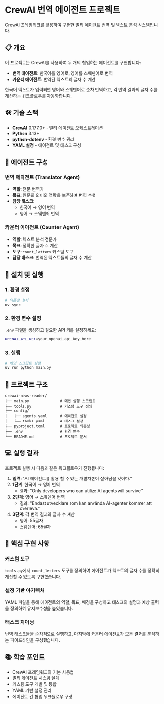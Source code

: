 # CrewAI 번역 에이전트 프로젝트

CrewAI 프레임워크를 활용하여 구현한 멀티 에이전트 번역 및 텍스트 분석 시스템입니다.

## 📋 개요

이 프로젝트는 CrewAI를 사용하여 두 개의 협업하는 에이전트를 구현합니다:

- **번역 에이전트**: 한국어를 영어로, 영어를 스웨덴어로 번역
- **카운터 에이전트**: 번역된 텍스트의 글자 수 계산

한국어 텍스트가 입력되면 영어와 스웨덴어로 순차 번역하고, 각 번역 결과의 글자 수를 계산하는 워크플로우를 자동화합니다.

## 🛠 기술 스택

- **CrewAI** 0.177.0+ - 멀티 에이전트 오케스트레이션
- **Python** 3.13+
- **python-dotenv** - 환경 변수 관리
- **YAML 설정** - 에이전트 및 태스크 구성

## 🤖 에이전트 구성

### 번역 에이전트 (Translator Agent)

- **역할**: 전문 번역가
- **목표**: 원문의 의미와 맥락을 보존하며 번역 수행
- **담당 태스크**:
  - 한국어 → 영어 번역
  - 영어 → 스웨덴어 번역

### 카운터 에이전트 (Counter Agent)

- **역할**: 텍스트 분석 전문가
- **목표**: 정확한 글자 수 계산
- **도구**: `count_letters` 커스텀 도구
- **담당 태스크**: 번역된 텍스트들의 글자 수 계산

## 🚀 설치 및 실행

### 1. 환경 설정

```bash
# 의존성 설치
uv sync
```

### 2. 환경 변수 설정

`.env` 파일을 생성하고 필요한 API 키를 설정하세요:

```bash
OPENAI_API_KEY=your_openai_api_key_here
```

### 3. 실행

```bash
# 메인 스크립트 실행
uv run python main.py
```

## 📁 프로젝트 구조

```
crewai-news-reader/
├── main.py              # 메인 실행 스크립트
├── tools.py             # 커스텀 도구 정의
├── config/
│   ├── agents.yaml      # 에이전트 설정
│   └── tasks.yaml       # 태스크 설정
├── pyproject.toml       # 프로젝트 의존성
├── .env                 # 환경 변수
└── README.md            # 프로젝트 문서
```

## 💻 실행 결과

프로젝트 실행 시 다음과 같은 워크플로우가 진행됩니다:

1. **입력**: "AI 에이전트를 활용 할 수 있는 개발자만이 살아남을 것이다."
2. **1단계**: 한국어 → 영어 번역
   - 결과: "Only developers who can utilize AI agents will survive."
3. **2단계**: 영어 → 스웨덴어 번역
   - 결과: "Endast utvecklare som kan använda AI-agenter kommer att överleva."
4. **3단계**: 각 번역 결과의 글자 수 계산
   - 영어: 55글자
   - 스웨덴어: 65글자

## 🔧 핵심 구현 사항

### 커스텀 도구

`tools.py`에서 `count_letters` 도구를 정의하여 에이전트가 텍스트의 글자 수를 정확히 계산할 수 있도록 구현했습니다.

### 설정 기반 아키텍처

YAML 파일을 통해 에이전트의 역할, 목표, 배경을 구성하고 태스크의 설명과 예상 출력을 정의하여 유지보수성을 높였습니다.

### 태스크 체이닝

번역 태스크들을 순차적으로 실행하고, 마지막에 카운터 에이전트가 모든 결과를 분석하는 파이프라인을 구성했습니다.

## 📚 학습 포인트

- CrewAI 프레임워크의 기본 사용법
- 멀티 에이전트 시스템 설계
- 커스텀 도구 개발 및 통합
- YAML 기반 설정 관리
- 에이전트 간 협업 워크플로우 구성
